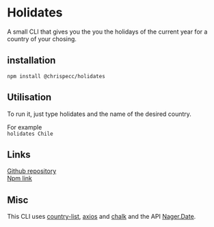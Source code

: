 # Holidates

A small CLI that gives you the you the holidays of the current year for a country of your chosing.

## installation

```npm install @chrispecc/holidates```

## Utilisation

To run it, just type holidates and the name of the desired country.

For example\
```holidates Chile```

## Links

[Github repository](https://github.com/ChrisPecc/first-CLI)\
[Npm link](https://www.npmjs.com/package/@chrispecc/holidates)

## Misc

This CLI uses [country-list](https://www.npmjs.com/package/country-list), [axios](https://www.npmjs.com/package/axios) and [chalk](https://www.npmjs.com/package/chalk) and the API [Nager.Date](https://date.nager.at/).